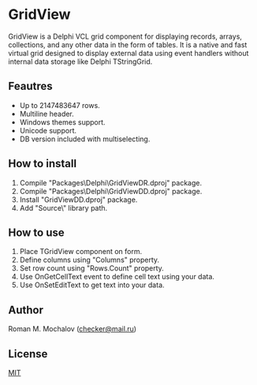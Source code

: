 # GridView

GridView is a Delphi VCL grid component for displaying records, arrays, collections, and any other data in the form of tables. It is a native and fast virtual grid designed to display external data using event handlers without internal data storage like Delphi TStringGrid.


## Feautres

- Up to 2147483647 rows.
- Multiline header.
- Windows themes support.
- Unicode support.
- DB version included with multiselecting.


## How to install

1. Compile "Packages\Delphi\GridViewDR.dproj" package.
2. Compile "Packages\Delphi\GridViewDD.dproj" package.
3. Install "GridViewDD.dproj" package.
4. Add "Source\\" library path.


## How to use

1. Place TGridView component on form.
2. Define columns using "Columns" property.
3. Set row count using "Rows.Count" property.
4. Use OnGetCellText event to define cell text using your data.
5. Use OnSetEditText to get text into your data.


## Author

Roman M. Mochalov (<checker@mail.ru>)


## License

[MIT](https://github.com/checker2/GridView/blob/master/LICENSE)
